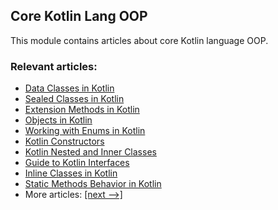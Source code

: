 ## Core Kotlin Lang OOP

This module contains articles about core Kotlin language OOP.

### Relevant articles:

- [Data Classes in Kotlin](https://www.baeldung.com/kotlin-data-classes)
- [Sealed Classes in Kotlin](https://www.baeldung.com/kotlin-sealed-classes)
- [Extension Methods in Kotlin](https://www.baeldung.com/kotlin-extension-methods)
- [Objects in Kotlin](https://www.baeldung.com/kotlin-objects)
- [Working with Enums in Kotlin](https://www.baeldung.com/kotlin-enum)
- [Kotlin Constructors](https://www.baeldung.com/kotlin-constructors)
- [Kotlin Nested and Inner Classes](https://www.baeldung.com/kotlin-inner-classes)
- [Guide to Kotlin Interfaces](https://www.baeldung.com/kotlin-interfaces)
- [Inline Classes in Kotlin](https://www.baeldung.com/kotlin-inline-classes)
- [Static Methods Behavior in Kotlin](https://www.baeldung.com/kotlin-static-methods)
- More articles: [[next -->]](/core-kotlin-lang-oop-2)
